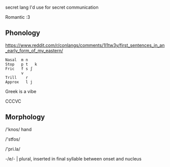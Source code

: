secret lang I'd use for secret communication

Romantic :3

## Phonology

https://www.reddit.com/r/conlangs/comments/1l1tw3y/first_sentences_in_an_early_form_of_my_eastern/

```
Nasal  m n
Stop   p t   k
Fric   f s ʃ
       v
Trill    r
Approx   l j
```

Greek is a vibe

CCCVC

## Morphology

/'knos/ hand

/'stfos/

/'pri.la/

-/e/- | plural, inserted in final syllable between onset and nucleus
